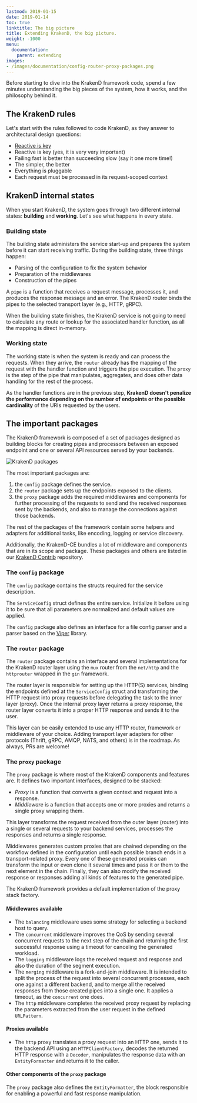 ```yaml
---
lastmod: 2019-01-15
date: 2019-01-14
toc: true
linktitle: The big picture
title: Extending KrakenD, the big picture.
weight: -1000
menu:
  documentation:
    parent: extending
images:
- /images/documentation/config-router-proxy-packages.png
---
```

Before starting to dive into the KrakenD framework code, spend a few minutes understanding the big pieces of the system, how it works, and the philosophy behind it.

## The KrakenD rules
Let's start with the rules followed to code KrakenD, as they answer to architectural design questions:

* [Reactive is key](http://www.reactivemanifesto.org/)
* Reactive is key (yes, it is very very important)
* Failing fast is better than succeeding slow (say it one more time!)
* The simpler, the better
* Everything is pluggable
* Each request must be processed in its request-scoped context

## KrakenD internal states
When you start KrakenD, the system goes through two different internal states: **building** and **working**. Let's see what happens in every state.

### Building state
The building state administers the service start-up and prepares the system before it can start receiving traffic. During the building state, three things happen:

- Parsing of the configuration to fix the system behavior
- Preparation of the middlewares
- Construction of the pipes

A `pipe` is a function that receives a request message, processes it, and produces the response message and an error. The KrakenD router binds the pipes to the selected transport layer (e.g., HTTP, gRPC).

When the building state finishes, the KrakenD service is not going to need to calculate any route or lookup for the associated handler function, as all the mapping is direct in-memory.

### Working state
The working state is when the system is ready and can process the requests. When they arrive, the `router` already has the mapping of the request with the handler function and triggers the pipe execution. The `proxy` is the step of the pipe that manipulates, aggregates, and does other data handling for the rest of the process.

As the handler functions are in the previous step, **KrakenD doesn't penalize the performance depending on the number of endpoints or the possible cardinality** of the URIs requested by the users.

## The important packages
The KrakenD framework is composed of a set of packages designed as building blocks for creating pipes and processors between an exposed endpoint and one or several API resources served by your backends.


![KrakenD packages](/images/documentation/config-router-proxy-packages.png)

The most important packages are:

1. the `config` package defines the service.
2. the `router` package sets up the endpoints exposed to the clients.
3. the `proxy` package adds the required middlewares and components for further processing of the requests to send and the received responses sent by the backends, and also to manage the connections against those backends.

The rest of the packages of the framework contain some helpers and adapters for additional tasks, like encoding, logging or service discovery.

Additionally, the KrakenD-CE bundles a lot of middleware and components that are in its scope and package. These packages and others are listed in our [KrakenD Contrib](https://github.com/devopsfaith/krakend-contrib) repository.


### The `config` package

The `config` package contains the structs required for the service description.

The `ServiceConfig` struct defines the entire service. Initialize it before using it to be sure that all parameters are normalized and default values are applied.

The `config` package also defines an interface for a file config parser and a parser based on the [Viper](https://github.com/spf13/viper) library.

### The `router` package

The `router` package contains an interface and several implementations for the KrakenD router layer using the `mux` router from the `net/http` and the `httprouter` wrapped in the `gin` framework.

The router layer is responsible for setting up the HTTP(S) services, binding the endpoints defined at the `ServiceConfig` struct and transforming the HTTP request into proxy requests before delegating the task to the inner layer (proxy). Once the internal proxy layer returns a proxy response, the router layer converts it into a proper HTTP response and sends it to the user.

This layer can be easily extended to use any HTTP router, framework or middleware of your choice. Adding transport layer adapters for other protocols (Thrift, gRPC, AMQP, NATS, and others) is in the roadmap. As always, PRs are welcome!

### The `proxy` package

The `proxy` package is where most of the KrakenD components and features are. It defines two important interfaces, designed to be stacked:

* *Proxy* is a function that converts a given context and request into a response.
* *Middleware* is a function that accepts one or more proxies and returns a single proxy wrapping them.

This layer transforms the request received from the outer layer (router) into a single or several requests to your backend services, processes the responses and returns a single response.

Middlewares generates custom proxies that are chained depending on the workflow defined in the configuration until each possible branch ends in a transport-related proxy. Every one of these generated proxies can transform the input or even clone it several times and pass it or them to the next element in the chain. Finally, they can also modify the received response or responses adding all kinds of features to the generated pipe.

The KrakenD framework provides a default implementation of the proxy stack factory.

#### Middlewares available

* The `balancing` middleware uses some strategy for selecting a backend host to query.
* The `concurrent` middleware improves the QoS by sending several concurrent requests to the next step of the chain and returning the first successful response using a timeout for canceling the generated workload.
* The `logging` middleware logs the received request and response and also the duration of the segment execution.
* The `merging` middleware is a fork-and-join middleware. It is intended to split the process of the request into several concurrent processes, each one against a different backend, and to merge all the received responses from those created pipes into a single one. It applies a timeout, as the `concurrent` one does.
* The `http` middleware completes the received proxy request by replacing the parameters extracted from the user request in the defined `URLPattern`.

#### Proxies available

* The `http` proxy translates a proxy request into an HTTP one, sends it to the backend API using an `HTTPClientFactory`, decodes the returned HTTP response with a `Decoder`, manipulates the response data with an `EntityFormatter` and returns it to the caller.

#### Other components of the `proxy` package

The `proxy` package also defines the `EntityFormatter`, the block responsible for enabling a powerful and fast response manipulation.